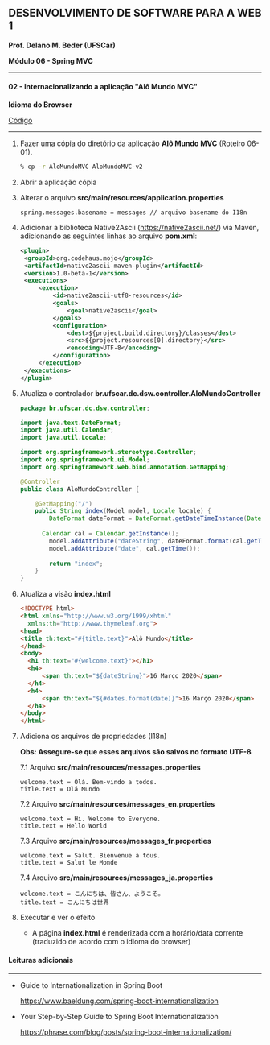 ## DESENVOLVIMENTO DE SOFTWARE PARA A WEB 1

**Prof. Delano M. Beder (UFSCar)**

**Módulo 06 - Spring MVC** 

- - -

#### 02 - Internacionalizando a aplicação "Alô Mundo MVC" 
**Idioma do Browser**

[Código](https://github.com/delanobeder/DSW1/blob/master/Modulo06/AloMundoMVC-v2)

- - -



1. Fazer uma cópia do diretório da aplicação **Alô Mundo MVC** (Roteiro 06-01).

   ```sh
   % cp -r AloMundoMVC AloMundoMVC-v2
   ```

   

2. Abrir a aplicação cópia

3. Alterar o arquivo **src/main/resources/application.properties**

   ```properties
   spring.messages.basename = messages // arquivo basename do I18n
   ```

4. Adicionar a biblioteca Native2Ascii (https://native2ascii.net/) via Maven, adicionando as seguintes linhas ao arquivo **pom.xml**:

   ```xml
   <plugin>
   	<groupId>org.codehaus.mojo</groupId>
   	<artifactId>native2ascii-maven-plugin</artifactId>
   	<version>1.0-beta-1</version>
   	<executions>
   		<execution>
   			<id>native2ascii-utf8-resources</id>
   			<goals>
   				<goal>native2ascii</goal>
   			</goals>
   			<configuration>
   				<dest>${project.build.directory}/classes</dest>
   				<src>${project.resources[0].directory}</src>
   				<encoding>UTF-8</encoding>
   			</configuration>
   		</execution>
   	</executions>
   </plugin>
   ```

   

   

   

   

   

   

5. Atualiza o controlador **br.ufscar.dc.dsw.controller.AloMundoController**

      ```java
      package br.ufscar.dc.dsw.controller;
      
      import java.text.DateFormat;
      import java.util.Calendar;
      import java.util.Locale;
      
      import org.springframework.stereotype.Controller;
      import org.springframework.ui.Model;
      import org.springframework.web.bind.annotation.GetMapping;
      
      @Controller
      public class AloMundoController {
      
          @GetMapping("/")
          public String index(Model model, Locale locale) {
              DateFormat dateFormat = DateFormat.getDateTimeInstance(DateFormat.LONG, DateFormat.FULL, locale);
          	
          	Calendar cal = Calendar.getInstance();
              model.addAttribute("dateString", dateFormat.format(cal.getTime()));
              model.addAttribute("date", cal.getTime());
          
              return "index";
          }
      }
      ```

6. Atualiza a visão **index.html**

      ```html
      <!DOCTYPE html>
      <html xmlns="http://www.w3.org/1999/xhtml"
      	xmlns:th="http://www.thymeleaf.org">
      <head>
      <title th:text="#{title.text}">Alô Mundo</title>
      </head>
      <body>
      	<h1 th:text="#{welcome.text}"></h1>
      	<h4>
      		<span th:text="${dateString}">16 Março 2020</span>
      	</h4>
      	<h4>
      		<span th:text="${#dates.format(date)}">16 Março 2020</span>
      	</h4>
      </body>
      </html>
      ```

      

      

      

      

      

      

7. Adiciona os arquivos de propriedades (I18n)

      **Obs: Assegure-se que esses arquivos são salvos no formato UTF-8**

      

      7.1 Arquivo **src/main/resources/messages.properties**

      ```properties
      welcome.text = Olá. Bem-vindo a todos.
      title.text = Olá Mundo
      ```

      7.2 Arquivo **src/main/resources/messages_en.properties**

      ```properties
      welcome.text = Hi. Welcome to Everyone.
      title.text = Hello World
      ```

      7.3 Arquivo **src/main/resources/messages_fr.properties**	

      ```properties
      welcome.text = Salut. Bienvenue à tous.
      title.text = Salut le Monde
      ```

      7.4 Arquivo **src/main/resources/messages_ja.properties**	

      ```properties
      welcome.text = こんにちは、皆さん、ようこそ。
      title.text = こんにちは世界
      ```



8. Executar e ver o efeito
   - A página **index.html** é renderizada com a horário/data corrente (traduzido de acordo com o idioma do browser)



#### Leituras adicionais

- - -

- Guide to Internationalization in Spring Boot
  
  https://www.baeldung.com/spring-boot-internationalization



- Your Step-by-Step Guide to Spring Boot Internationalization

  https://phrase.com/blog/posts/spring-boot-internationalization/



